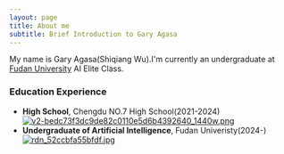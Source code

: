 ```yaml
---
layout: page
title: About me
subtitle: Brief Introduction to Gary Agasa
---
```


My name is Gary Agasa(Shiqiang Wu).I'm currently an undergraduate at [Fudan University](https://www.fudan.edu.cn/) AI Elite Class.

### Education Experience
- **High School**, Chengdu NO.7 High School(2021-2024)
[![v2-bedc73f3dc9de82c0110e5d6b4392640_1440w.png](https://pic1.imgdb.cn/item/68c6b50ec5157e1a88013ada.png)](https://pic1.imgdb.cn/item/68c6b50ec5157e1a88013ada.png)
- **Undergraduate of Artificial Intelligence**, Fudan Univeristy(2024-)
[![rdn_52ccbfa55bfdf.jpg](https://pic1.imgdb.cn/item/68c6b53cc5157e1a88013aec.jpg)](https://pic1.imgdb.cn/item/68c6b53cc5157e1a88013aec.jpg)